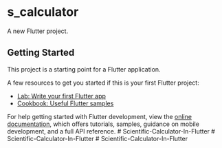 # s_calculator

A new Flutter project.

## Getting Started

This project is a starting point for a Flutter application.

A few resources to get you started if this is your first Flutter project:

- [Lab: Write your first Flutter app](https://docs.flutter.dev/get-started/codelab)
- [Cookbook: Useful Flutter samples](https://docs.flutter.dev/cookbook)

For help getting started with Flutter development, view the
[online documentation](https://docs.flutter.dev/), which offers tutorials,
samples, guidance on mobile development, and a full API reference.
#   S c i e n t i f i c - C a l c u l a t o r - I n - F l u t t e r  
 #   S c i e n t i f i c - C a l c u l a t o r - I n - F l u t t e r  
 #   S c i e n t i f i c - C a l c u l a t o r - I n - F l u t t e r  
 
